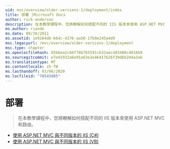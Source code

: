 ```yaml
---
uid: mvc/overview/older-versions-1/deployment/index
title: 部署 |Microsoft Docs
author: rick-anderson
description: 在本教學課程中，您將瞭解如何搭配不同的 IIS 版本來使用 ASP.NET MVC 和路由。
ms.author: riande
ms.date: 09/28/2011
ms.assetid: 1e9204db-664c-4376-aa50-1fb9e245a4d9
msc.legacyurl: /mvc/overview/older-versions-1/deployment
msc.type: chapter
ms.openlocfilehash: 65b6ea2c66f78b765591cb32aec483480c4016b9
ms.sourcegitcommit: e7e91932a6e91a63e2e46417626f39d6b244a3ab
ms.translationtype: MT
ms.contentlocale: zh-TW
ms.lasthandoff: 03/06/2020
ms.locfileid: "78543985"
---
```

# <a name="deployment"></a>部署

> 在本教學課程中，您將瞭解如何搭配不同的 IIS 版本來使用 ASP.NET MVC 和路由。

- [使用 ASP.NET MVC 與不同版本的 IIS (C#)](using-asp-net-mvc-with-different-versions-of-iis-cs.md)
- [使用 ASP.NET MVC 與不同版本的 IIS (VB)](using-asp-net-mvc-with-different-versions-of-iis-vb.md)
